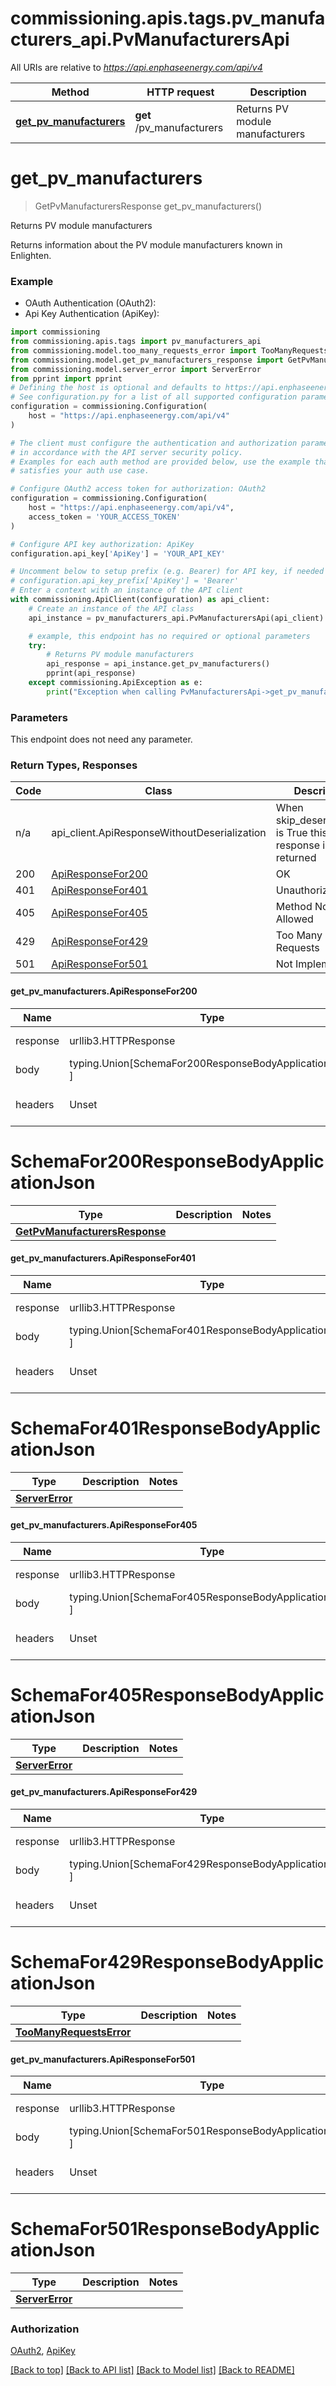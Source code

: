 <a id="__pageTop"></a>
# commissioning.apis.tags.pv_manufacturers_api.PvManufacturersApi

All URIs are relative to *https://api.enphaseenergy.com/api/v4*

Method | HTTP request | Description
------------- | ------------- | -------------
[**get_pv_manufacturers**](#get_pv_manufacturers) | **get** /pv_manufacturers | Returns PV module manufacturers

# **get_pv_manufacturers**
<a id="get_pv_manufacturers"></a>
> GetPvManufacturersResponse get_pv_manufacturers()

Returns PV module manufacturers

Returns information about the PV module manufacturers known in Enlighten.

### Example

* OAuth Authentication (OAuth2):
* Api Key Authentication (ApiKey):
```python
import commissioning
from commissioning.apis.tags import pv_manufacturers_api
from commissioning.model.too_many_requests_error import TooManyRequestsError
from commissioning.model.get_pv_manufacturers_response import GetPvManufacturersResponse
from commissioning.model.server_error import ServerError
from pprint import pprint
# Defining the host is optional and defaults to https://api.enphaseenergy.com/api/v4
# See configuration.py for a list of all supported configuration parameters.
configuration = commissioning.Configuration(
    host = "https://api.enphaseenergy.com/api/v4"
)

# The client must configure the authentication and authorization parameters
# in accordance with the API server security policy.
# Examples for each auth method are provided below, use the example that
# satisfies your auth use case.

# Configure OAuth2 access token for authorization: OAuth2
configuration = commissioning.Configuration(
    host = "https://api.enphaseenergy.com/api/v4",
    access_token = 'YOUR_ACCESS_TOKEN'
)

# Configure API key authorization: ApiKey
configuration.api_key['ApiKey'] = 'YOUR_API_KEY'

# Uncomment below to setup prefix (e.g. Bearer) for API key, if needed
# configuration.api_key_prefix['ApiKey'] = 'Bearer'
# Enter a context with an instance of the API client
with commissioning.ApiClient(configuration) as api_client:
    # Create an instance of the API class
    api_instance = pv_manufacturers_api.PvManufacturersApi(api_client)

    # example, this endpoint has no required or optional parameters
    try:
        # Returns PV module manufacturers
        api_response = api_instance.get_pv_manufacturers()
        pprint(api_response)
    except commissioning.ApiException as e:
        print("Exception when calling PvManufacturersApi->get_pv_manufacturers: %s\n" % e)
```
### Parameters
This endpoint does not need any parameter.

### Return Types, Responses

Code | Class | Description
------------- | ------------- | -------------
n/a | api_client.ApiResponseWithoutDeserialization | When skip_deserialization is True this response is returned
200 | [ApiResponseFor200](#get_pv_manufacturers.ApiResponseFor200) | OK
401 | [ApiResponseFor401](#get_pv_manufacturers.ApiResponseFor401) | Unauthorized
405 | [ApiResponseFor405](#get_pv_manufacturers.ApiResponseFor405) | Method Not Allowed
429 | [ApiResponseFor429](#get_pv_manufacturers.ApiResponseFor429) | Too Many Requests
501 | [ApiResponseFor501](#get_pv_manufacturers.ApiResponseFor501) | Not Implemented

#### get_pv_manufacturers.ApiResponseFor200
Name | Type | Description  | Notes
------------- | ------------- | ------------- | -------------
response | urllib3.HTTPResponse | Raw response |
body | typing.Union[SchemaFor200ResponseBodyApplicationJson, ] |  |
headers | Unset | headers were not defined |

# SchemaFor200ResponseBodyApplicationJson
Type | Description  | Notes
------------- | ------------- | -------------
[**GetPvManufacturersResponse**](../../models/GetPvManufacturersResponse.md) |  | 


#### get_pv_manufacturers.ApiResponseFor401
Name | Type | Description  | Notes
------------- | ------------- | ------------- | -------------
response | urllib3.HTTPResponse | Raw response |
body | typing.Union[SchemaFor401ResponseBodyApplicationJson, ] |  |
headers | Unset | headers were not defined |

# SchemaFor401ResponseBodyApplicationJson
Type | Description  | Notes
------------- | ------------- | -------------
[**ServerError**](../../models/ServerError.md) |  | 


#### get_pv_manufacturers.ApiResponseFor405
Name | Type | Description  | Notes
------------- | ------------- | ------------- | -------------
response | urllib3.HTTPResponse | Raw response |
body | typing.Union[SchemaFor405ResponseBodyApplicationJson, ] |  |
headers | Unset | headers were not defined |

# SchemaFor405ResponseBodyApplicationJson
Type | Description  | Notes
------------- | ------------- | -------------
[**ServerError**](../../models/ServerError.md) |  | 


#### get_pv_manufacturers.ApiResponseFor429
Name | Type | Description  | Notes
------------- | ------------- | ------------- | -------------
response | urllib3.HTTPResponse | Raw response |
body | typing.Union[SchemaFor429ResponseBodyApplicationJson, ] |  |
headers | Unset | headers were not defined |

# SchemaFor429ResponseBodyApplicationJson
Type | Description  | Notes
------------- | ------------- | -------------
[**TooManyRequestsError**](../../models/TooManyRequestsError.md) |  | 


#### get_pv_manufacturers.ApiResponseFor501
Name | Type | Description  | Notes
------------- | ------------- | ------------- | -------------
response | urllib3.HTTPResponse | Raw response |
body | typing.Union[SchemaFor501ResponseBodyApplicationJson, ] |  |
headers | Unset | headers were not defined |

# SchemaFor501ResponseBodyApplicationJson
Type | Description  | Notes
------------- | ------------- | -------------
[**ServerError**](../../models/ServerError.md) |  | 


### Authorization

[OAuth2](../../../README.md#OAuth2), [ApiKey](../../../README.md#ApiKey)

[[Back to top]](#__pageTop) [[Back to API list]](../../../README.md#documentation-for-api-endpoints) [[Back to Model list]](../../../README.md#documentation-for-models) [[Back to README]](../../../README.md)

